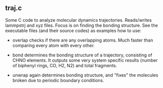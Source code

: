 ## traj.c

Some C code to analyze molecular dynamics trajectories. Reads/writes lammpstrj 
and xyz files. Focus is on finding the bonding structure. See the executable 
files (and their source codes) as examples how to use:

- overlap checks if there are any overlapping atoms. Much faster than 
  comparing every atom with every other.

- bond determines the bonding structure of a trajectory, consisting of CHNO 
  elements. It outputs some very system specific results (number of biphenyl 
  rings, CO, H2, N2) and total fragments.

- unwrap again determines bonding structure, and "fixes" the molecules broken 
  due to periodic boundary conditions.
